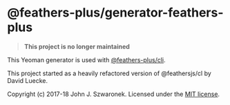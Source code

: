 # @feathers-plus/generator-feathers-plus

> __This project is no longer maintained__

This Yeoman generator is used with [@feathers-plus/cli](https://generator.feathers-plus.com).

This project started as a heavily refactored version of @feathersjs/cl by David Luecke.

Copyright (c) 2017-18 John J. Szwaronek.
Licensed under the [MIT license](./LICENSE).
